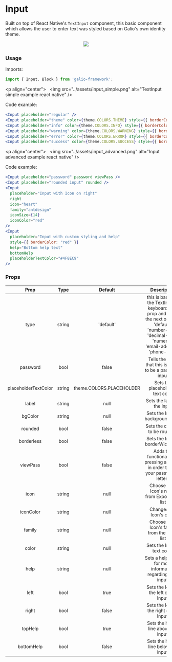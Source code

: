 # Input
Built on top of React Native's `TextInput` component, this basic component which allows the user to enter text was styled based on Galio's own identity theme.

<p align="center">
 <img src="assets/10.png" />
</p>

### Usage
Imports:
```js
import { Input, Block } from 'galio-framework';
```

<p align="center">
  <img src="../assets/input_simple.png" alt="TextInput simple example react native" />
</p>

Code example:
```jsx
<Input placeholder="regular" />
<Input placeholder="theme" color={theme.COLORS.THEME} style={{ borderColor: theme.COLORS.THEME }} placeholderTextColor={theme.COLORS.THEME} />
<Input placeholder="info" color={theme.COLORS.INFO} style={{ borderColor: theme.COLORS.INFO }} placeholderTextColor={theme.COLORS.INFO}/>
<Input placeholder="warning" color={theme.COLORS.WARNING} style={{ borderColor: theme.COLORS.WARNING }} placeholderTextColor={theme.COLORS.WARNING}/>
<Input placeholder="error" color={theme.COLORS.ERROR} style={{ borderColor: theme.COLORS.ERROR }} placeholderTextColor={theme.COLORS.ERROR}/>
<Input placeholder="success" color={theme.COLORS.SUCCESS} style={{ borderColor: theme.COLORS.SUCCESS }} placeholderTextColor={theme.COLORS.SUCCESS}/>
```
<p align="center">
  <img src="../assets/input_advanced.png" alt="Input advanced example react native" />
</p>

Code example:
```jsx
<Input placeholder="password" password viewPass />
<Input placeholder="rounded input" rounded />
<Input
  placeholder="Input with Icon on right"
  right
  icon="heart"
  family="antdesign"
  iconSize={14}
  iconColor="red"
/>
<Input
  placeholder="Input with custom styling and help"
  style={{ borderColor: "red" }}
  help="Bottom help text"
  bottomHelp
  placeholderTextColor="#4F8EC9"
/>
```

### Props

|         Prop         |  Type  |          Default         |                                                                            Description                                                                            |
|:--------------------:|:------:|:------------------------:|:-----------------------------------------------------------------------------------------------------------------------------------------------------------------:|
| type                 | string | 'default'                | this is basically the TextInput's keyboardType prop and it has the next options: 'default', 'number-pad', 'decimal-pad', 'numeric', 'email-address', 'phone-pad'. |
| password             |  bool  | false                    | Tells the input that this is going to be a password input                                                                                                         |
| placeholderTextColor | string | theme.COLORS.PLACEHOLDER | Sets the placeholder's text color                                                                                                                                 |
| label                | string | null                     | Sets the label of the input                                                                                                                                       |
| bgColor              | string | null                     | Sets the Input's backgroundColor                                                                                                                                  |
| rounded              | bool   | false                    | Sets the corners to be rounded                                                                                                                                    |
| borderless           | bool   | false                    | Sets the Input's borderWidth to 0                                                                                                                                 |
| viewPass             | bool   | false                    | Adds the functionality of pressing a button in order to see your password's letters                                                                               |
| icon                 | string | null                     | Choose your Icon's name from Expo's icon list                                                                                                                     |
| iconColor            | string | null                     | Changes the Icon's color                                                                                                                                          |
| family               | string | null                     | Choose your Icon's family from the same list                                                                                                                      |
| color                | string | null                     | Sets the Input's text color.                                                                                                                                      |
| help                 | string | null                     | Sets a helper line for more information regarding your input.                                                                                                     |
| left                 | bool   | true                     | Sets the Icon to the left of the Input.                                                                                                                           |
| right                | bool   | false                    | Sets the Icon to the right of the Input.                                                                                                                          |
| topHelp              | bool   | true                     | Sets the helper line above the input.                                                                                                                             |
| bottomHelp           | bool   | false                    | Sets the helper line below the input.                                                                                                                             |

